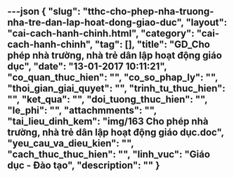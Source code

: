 ---json
{
    "slug": "tthc-cho-phep-nha-truong-nha-tre-dan-lap-hoat-dong-giao-duc",
    "layout": "cai-cach-hanh-chinh.html",
    "category": "cai-cach-hanh-chinh",
    "tag": [],
    "title": "GD_Cho phép  nhà trường, nhà trẻ dân lập hoạt động giáo dục",
    "date": "13-01-2017 10:11:21",
    "co_quan_thuc_hien": "",
    "co_so_phap_ly": "",
    "thoi_gian_giai_quyet": "",
    "trinh_tu_thuc_hien": "",
    "ket_qua": "",
    "doi_tuong_thuc_hien": "",
    "le_phi": "",
    "attachmments": "",
    "tai_lieu_dinh_kem": "img/163 Cho phép  nhà trường, nhà trẻ dân lập hoạt động giáo dục.doc",
    "yeu_cau_va_dieu_kien": "",
    "cach_thuc_thuc_hien": "",
    "linh_vuc": "Giáo dục - Đào tạo",
    "description": ""
}
---
